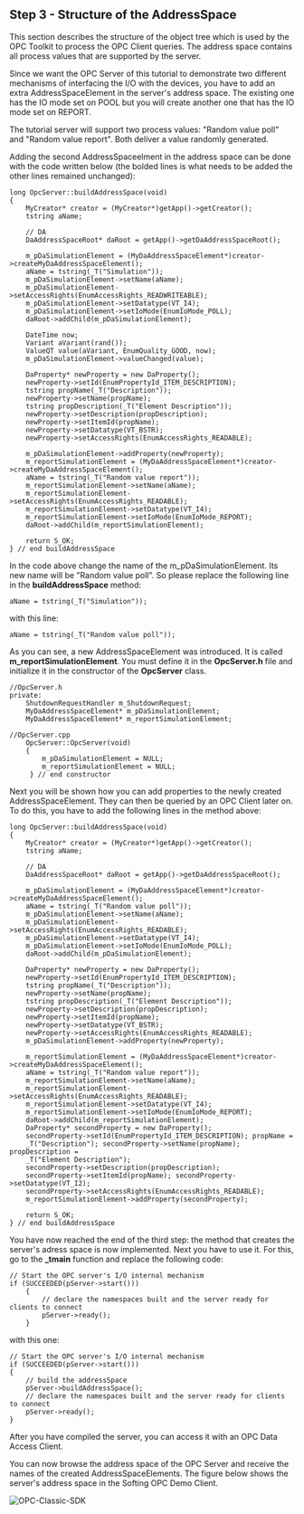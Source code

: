 ## **Step 3 - Structure of the AddressSpace**

This section describes the structure of the object tree which is used by the OPC Toolkit to process the OPC Client queries. The address space contains all process values that are supported by the server.

Since we want the OPC Server of this tutorial to demonstrate two different mechanisms of interfacing the I/O with the devices, you have to add an extra AddressSpaceElement in the server's address space. The existing one has the IO mode set on POOL but you will create another one that has the IO mode set on REPORT.

The tutorial server will support two process values: "Random value poll" and "Random value report". Both deliver a value randomly generated.

Adding the second AddressSpaceelment in the address space can be done with the code written below (the bolded lines is what needs to be added the other lines remained unchanged):

```
long OpcServer::buildAddressSpace(void)
{
    MyCreator* creator = (MyCreator*)getApp()->getCreator();
    tstring aName;

    // DA
    DaAddressSpaceRoot* daRoot = getApp()->getDaAddressSpaceRoot();

    m_pDaSimulationElement = (MyDaAddressSpaceElement*)creator->createMyDaAddressSpaceElement();
    aName = tstring(_T("Simulation"));
    m_pDaSimulationElement->setName(aName);
    m_pDaSimulationElement->setAccessRights(EnumAccessRights_READWRITEABLE);
    m_pDaSimulationElement->setDatatype(VT_I4);
    m_pDaSimulationElement->setIoMode(EnumIoMode_POLL);
    daRoot->addChild(m_pDaSimulationElement);

    DateTime now;
    Variant aVariant(rand());
    ValueQT value(aVariant, EnumQuality_GOOD, now);
    m_pDaSimulationElement->valueChanged(value);

    DaProperty* newProperty = new DaProperty();
    newProperty->setId(EnumPropertyId_ITEM_DESCRIPTION);
    tstring propName(_T("Description"));
    newProperty->setName(propName);
    tstring propDescription(_T("Element Description"));
    newProperty->setDescription(propDescription);
    newProperty->setItemId(propName);
    newProperty->setDatatype(VT_BSTR);
    newProperty->setAccessRights(EnumAccessRights_READABLE);

    m_pDaSimulationElement->addProperty(newProperty);
    m_reportSimulationElement = (MyDaAddressSpaceElement*)creator->createMyDaAddressSpaceElement();
    aName = tstring(_T("Random value report"));
    m_reportSimulationElement->setName(aName);
    m_reportSimulationElement->setAccessRights(EnumAccessRights_READABLE);
    m_reportSimulationElement->setDatatype(VT_I4);
    m_reportSimulationElement->setIoMode(EnumIoMode_REPORT);
    daRoot->addChild(m_reportSimulationElement);

    return S_OK;
} // end buildAddressSpace
```

In the code above change the name of the m_pDaSimulationElement. Its new name will be "Random value poll". So please replace the following line in the **buildAddressSpace** method:

```
aName = tstring(_T("Simulation"));
```

with this line:
```
aName = tstring(_T("Random value poll"));
```

As you can see, a new AddressSpaceElement was introduced. It is called **m_reportSimulationElement**. You must define it in the **OpcServer.h** file and initialize it in the constructor of the **OpcServer** class.

```
//OpcServer.h
private:
    ShutdownRequestHandler m_ShutdownRequest;
    MyDaAddressSpaceElement* m_pDaSimulationElement;
    MyDaAddressSpaceElement* m_reportSimulationElement;

//OpcServer.cpp 
    OpcServer::OpcServer(void)
    { 
        m_pDaSimulationElement = NULL;
        m_reportSimulationElement = NULL;
     } // end constructor
```

Next you will be shown how you can add properties to the newly created AddressSpaceElement. They can then be queried by an OPC Client later on. To do this, you have to add the following lines in the method above:
```
long OpcServer::buildAddressSpace(void)
{
    MyCreator* creator = (MyCreator*)getApp()->getCreator();
    tstring aName;

    // DA
    DaAddressSpaceRoot* daRoot = getApp()->getDaAddressSpaceRoot();

    m_pDaSimulationElement = (MyDaAddressSpaceElement*)creator->createMyDaAddressSpaceElement();
    aName = tstring(_T("Random value poll"));
    m_pDaSimulationElement->setName(aName);
    m_pDaSimulationElement->setAccessRights(EnumAccessRights_READABLE);
    m_pDaSimulationElement->setDatatype(VT_I4);
    m_pDaSimulationElement->setIoMode(EnumIoMode_POLL);
    daRoot->addChild(m_pDaSimulationElement);

    DaProperty* newProperty = new DaProperty();
    newProperty->setId(EnumPropertyId_ITEM_DESCRIPTION);
    tstring propName(_T("Description"));
    newProperty->setName(propName);
    tstring propDescription(_T("Element Description"));
    newProperty->setDescription(propDescription);
    newProperty->setItemId(propName);
    newProperty->setDatatype(VT_BSTR);
    newProperty->setAccessRights(EnumAccessRights_READABLE);
    m_pDaSimulationElement->addProperty(newProperty);

    m_reportSimulationElement = (MyDaAddressSpaceElement*)creator->createMyDaAddressSpaceElement();
    aName = tstring(_T("Random value report"));
    m_reportSimulationElement->setName(aName);
    m_reportSimulationElement->setAccessRights(EnumAccessRights_READABLE);
    m_reportSimulationElement->setDatatype(VT_I4);
    m_reportSimulationElement->setIoMode(EnumIoMode_REPORT);
    daRoot->addChild(m_reportSimulationElement);
    DaProperty* secondProperty = new DaProperty();
    secondProperty->setId(EnumPropertyId_ITEM_DESCRIPTION); propName =
    _T("Description"); secondProperty->setName(propName); propDescription =
    _T("Element Description");
    secondProperty->setDescription(propDescription);
    secondProperty->setItemId(propName); secondProperty->setDatatype(VT_I2);
    secondProperty->setAccessRights(EnumAccessRights_READABLE);
    m_reportSimulationElement->addProperty(secondProperty);

    return S_OK; 
} // end buildAddressSpace
```

You have now reached the end of the third step: the method that creates the server's adress space is now implemented. Next you have to use it. For this, go to the **_tmain** function and replace the following code:

```
// Start the OPC server's I/O internal mechanism
if (SUCCEEDED(pServer->start()))
    {    
        // declare the namespaces built and the server ready for clients to connect        
        pServer->ready();
    }
```

with this one:

```
// Start the OPC server's I/O internal mechanism
if (SUCCEEDED(pServer->start()))
{
    // build the addressSpace
    pServer->buildAddressSpace();
    // declare the namespaces built and the server ready for clients to connect 
    pServer->ready(); 
}
```
After you have compiled the server, you can access it with an OPC Data Access Client.

You can now browse the address space of the OPC Server and receive the names of the created AddressSpaceElements. The figure below shows the server's address space in the Softing OPC Demo Client.


![OPC-Classic-SDK](https://github.com/SoftingIndustrial/OPC-Classic-SDK/raw/main/documentation_pics/addressspace.png)